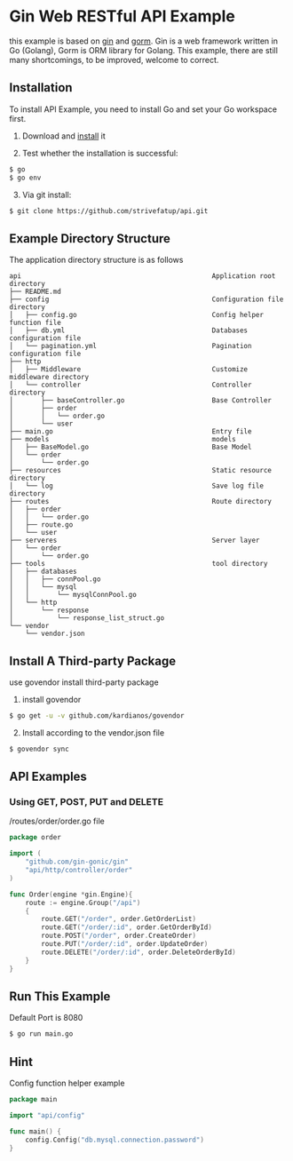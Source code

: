 # Gin Web RESTful API Example
this example is based on [gin](https://github.com/gin-gonic/gin) and [gorm](https://github.com/jinzhu/gorm). Gin is a web framework written in Go (Golang), Gorm is ORM library for Golang. This example, there are still many shortcomings, to be improved, welcome to correct.

## Installation

To install API Example, you need to install Go and set your Go workspace first.

1. Download and [install](https://learnku.com/docs/build-web-application-with-golang/011-installs-go/3153) it

2. Test whether the installation is successful:

```sh
$ go 
$ go env 
```
3. Via git install:

```sh
$ git clone https://github.com/strivefatup/api.git
```

## Example Directory Structure

The application directory structure is as follows

```git
api                                                Application root directory
├── README.md
├── config                                         Configuration file directory
│   ├── config.go                                  Config helper function file
│   ├── db.yml                                     Databases configuration file
│   └── pagination.yml                             Pagination configuration file
├── http                       
│   ├── Middleware                                 Customize middleware directory
│   └── controller                                 Controller directory
│       ├── baseController.go                      Base Controller
│       ├── order                                  
│       │   └── order.go                           
│       └── user                                     
├── main.go                                        Entry file
├── models                                         models
│   ├── BaseModel.go                               Base Model
│   └── order                                                     
│       └── order.go                               
├── resources                                      Static resource directory
│   └── log                                        Save log file directory
├── routes                                         Route directory
│   ├── order                                      
│   │   └── order.go                               
│   ├── route.go                                   
│   └── user                                       
├── serveres                                       Server layer
│   └── order                                      
│       └── order.go                               
├── tools                                          tool directory
│   ├── databases
│   │   ├── connPool.go
│   │   └── mysql
│   │       └── mysqlConnPool.go
│   └── http
│       └── response
│           └── response_list_struct.go
└── vendor
    └── vendor.json
```

## Install A Third-party Package

use govendor install third-party package

1. install govendor

```sh
$ go get -u -v github.com/kardianos/govendor
```

2. Install according to the vendor.json file

```sh
$ govendor sync
```

## API Examples
 
### Using GET, POST, PUT and DELETE

/routes/order/order.go file 

```go
package order

import (
	"github.com/gin-gonic/gin"
	"api/http/controller/order"
)

func Order(engine *gin.Engine){
	route := engine.Group("/api")
    {
        route.GET("/order", order.GetOrderList)
        route.GET("/order/:id", order.GetOrderById)
		route.POST("/order", order.CreateOrder)
        route.PUT("/order/:id", order.UpdateOrder)
        route.DELETE("/order/:id", order.DeleteOrderById)
    }
}
```
## Run This Example 

Default Port is 8080

```sh
$ go run main.go
```

## Hint

Config function helper example

```go
package main

import "api/config"

func main() {
    config.Config("db.mysql.connection.password")
}
```


